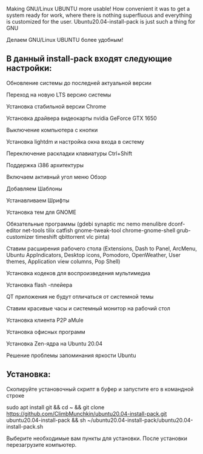 Making GNU/Linux UBUNTU more usable!
How convenient it was to get a system ready for work, where there is nothing superfluous and everything is customized for the user. 
Ubuntu20.04-install-pack is just such a thing for GNU

Делаем GNU/Linux UBUNTU более удобным!

В данный install-pack входят следующие настройки:
------------------------------------------------

Обновление системы до последней актуальной версии

Переход на новую LTS версию системы

Установка стабильной версии Chrome

Установка драйвера видеокарты nvidia GeForce GTX 1650

Выключение компьютера с кнопки

Установка lightdm и настройка окна входа в систему

Переключение раскладки клавиатуры Ctrl+Shift

Поддержка i386 архитектуры

Включаем активный угол меню Обзор

Добавляем Шаблоны

Устанавливаем Шрифты 

Установка тем для GNOME

Обязательные программы (gdebi synaptic mc nemo menulibre dconf-editor net-tools tilix catfish gnome-tweak-tool chrome-gnome-shell grub-customizer timeshift qbittorrent vlc pinta)

Ставим расширения рабочего стола (Extensions, Dash to Panel, ArcMenu, Ubuntu AppIndicators, Desktop icons, Pomodoro, OpenWeather, User themes, Application view columns, Pop Shell)

Установка кодеков для воспроизведения мультимедиа

Установка flash -плейера

QT приложения не будут отличаться от системной темы

Ставим красивые часы и системный монитор на рабочий стол

Установка клиента P2P aMule

Установка офисных программ

Установка Zen-ядра на Ubuntu 20.04

Решение проблемы запоминания яркости Ubuntu

Установка:
---------

Скопируйте установочный скрипт в буфер и запустите его  в командной строке
 
sudo apt install git && cd ~ &&
git clone https://github.com/ClimbMunchkin/ubuntu20.04-install-pack.git ubuntu20.04-install-pack &&
sh ~/ubuntu20.04-install-pack/ubuntu20.04-install-pack.sh

Выберите необходимые вам пункты для установки. После установки перезагрузите компьютер.
